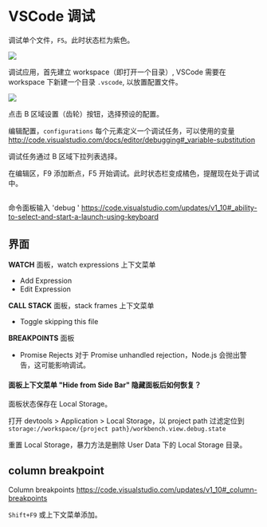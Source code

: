 # VSCode 调试

调试单个文件，`F5`。此时状态栏为紫色。

![](https://code.visualstudio.com/images/1_9_no_folder_debug.gif)

调试应用，首先建立 workspace（即打开一个目录）, VSCode 需要在 workspace 下新建一个目录 `.vscode`, 以放置配置文件。

![](http://code.visualstudio.com/images/debugging_debugging_hero.png)

点击 B 区域设置（齿轮）按钮，选择预设的配置。

编辑配置，`configurations` 每个元素定义一个调试任务，可以使用的变量
<http://code.visualstudio.com/docs/editor/debugging#_variable-substitution>

调试任务通过 B 区域下拉列表选择。

在编辑区，F9 添加断点，F5 开始调试。此时状态栏变成橘色，提醒现在处于调试中。

##


命令面板输入 'debug '
<https://code.visualstudio.com/updates/v1_10#_ability-to-select-and-start-a-launch-using-keyboard>



## 界面

**WATCH** 面板，watch expressions 上下文菜单

- Add Expression
- Edit Expression

**CALL STACK** 面板，stack frames 上下文菜单

- Toggle skipping this file

**BREAKPOINTS** 面板

- Promise Rejects 对于 Promise unhandled rejection，Node.js 会抛出警告，这可能影响调试。

#### 面板上下文菜单 "Hide from Side Bar" 隐藏面板后如何恢复？

面板状态保存在 Local Storage。

打开 devtools > Application > Local Storage，以 project path 过滤定位到
`storage://workspace/{project path}/workbench.view.debug.state`

重置 Local Storage，暴力方法是删除 User Data 下的 Local Storage 目录。

## column breakpoint

Column breakpoints
<https://code.visualstudio.com/updates/v1_10#_column-breakpoints>

`Shift+F9` 或上下文菜单添加。
